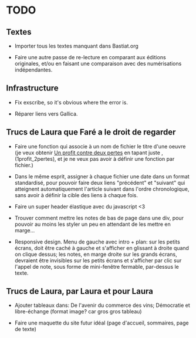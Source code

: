 TODO
====

Textes
------

  * Importer tous les textes manquant dans Bastiat.org

  * Faire une autre passe de re-lecture en comparant aux éditions originales,
    et/ou en faisant une comparaison avec des numérisations indépendantes.


Infrastructure
--------------

  * Fix exscribe, so it's obvious where the error is.

  * Réparer liens vers Gallica.

Trucs de Laura que Faré a le droit de regarder
----------------------------------------------

  * Faire une fonction qui associe à un nom de fichier le titre d'une oeuvre (je veux obtenir <a href="1profit_2pertes">Un profit contre deux pertes</a> en tapant juste ,(1profit_2pertes), et je ne veux pas avoir à définir une fonction par fichier.)

  * Dans le même esprit, assigner à chaque fichier une date dans un format standardisé, pour pouvoir faire deux liens "précédent" et "suivant" qui atteignent automatiquement l'article suivant dans l'ordre chronologique, sans avoir à définir la cible des liens à chaque fois.

  * Faire un super header élastique avec du javascript <3

  * Trouver comment mettre les notes de bas de page dans une div, pour pouvoir au moins les styler un peu en attendant de les mettre en marge...

  * Responsive design. Menu de gauche avec intro + plan: sur les petits écrans, doit être caché à gauche et s'afficher en glissant à droite quand on clique dessus; les notes, en marge droite sur les grands écrans, devraient être invisibles sur les  petits écrans et s'afficher par clic sur l'appel de note, sous forme de mini-fenêtre fermable, par-dessus le texte.
 

Trucs de Laura, par Laura et pour Laura
---------------------------------------

  * Ajouter tableaux dans: De l'avenir du commerce des vins; Démocratie et libre-échange
    (format image? car gros gros tableau)

  * Faire une maquette du site futur idéal (page d'accueil, sommaires, page de texte)
